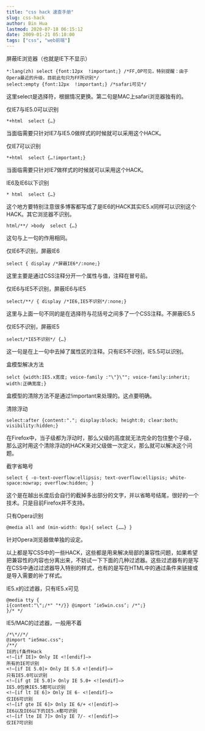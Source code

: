 ```yaml
---
title: "css hack 速查手册"
slug: css-hack
author: Bin Hua
lastmod: 2020-07-18 06:15:12
date: 2009-01-21 05:10:00
tags: ["css", "web前端"]
---
```


屏蔽IE浏览器（也就是IE下不显示）

```
*:lang(zh) select {font:12px  !important;} /*FF,OP可见，特别提醒：由于Opera最近的升级，目前此句只为FF所识别*/
select:empty {font:12px  !important;} /*safari可见*/
```

这里select是选择符，根据情况更换。第二句是MAC上safari浏览器独有的。

仅IE7与IE5.0可以识别

```
*+html  select {…}
```

当面临需要只针对IE7与IE5.0做样式的时候就可以采用这个HACK。

仅IE7可以识别

```
*+html  select {…!important;}
```

当面临需要只针对IE7做样式的时候就可以采用这个HACK。

IE6及IE6以下识别

```
* html  select {…}
```

这个地方要特别注意很多博客都写成了是IE6的HACK其实IE5.x同样可以识别这个HACK。其它浏览器不识别。

```
html/**/ >body  select {…}
```

这句与上一句的作用相同。

仅IE6不识别，屏蔽IE6

```
select { display /*屏蔽IE6*/:none;}
```

这里主要是通过CSS注释分开一个属性与值，注释在冒号前。

仅IE6与IE5不识别，屏蔽IE6与IE5

```
select/**/ { display /*IE6,IE5不识别*/:none;}
```

这里与上面一句不同的是在选择符与花括号之间多了一个CSS注释。不屏蔽IE5.5

仅IE5不识别，屏蔽IE5

```
select/*IE5不识别*/ {…}
```

这一句是在上一句中去掉了属性区的注释。只有IE5不识别，IE5.5可以识别。

盒模型解决方法

```
selct {width:IE5.x宽度; voice-family :"\"}\""; voice-family:inherit; width:正确宽度;}
```

盒模型的清除方法不是通过!important来处理的。这点要明确。

清除浮动

```
select:after {content:"."; display:block; height:0; clear:both; visibility:hidden;}
```

在Firefox中，当子级都为浮动时，那么父级的高度就无法完全的包住整个子级，那么这时用这个清除浮动的HACK来对父级做一次定义，那么就可以解决这个问题。

截字省略号

```
select { -o-text-overflow:ellipsis; text-overflow:ellipsis; white-space:nowrap; overflow:hidden; }
```

这个是在越出长度后会自行的截掉多出部分的文字，并以省略号结尾，很好的一个技术。只是目前Firefox并不支持。

只有Opera识别

```
@media all and (min-width: 0px){ select {……} }
```

针对Opera浏览器做单独的设定。

以上都是写CSS中的一些HACK，这些都是用来解决局部的兼容性问题，如果希望把兼容性的内容也分离出来，不妨试一下下面的几种过滤器。这些过滤器有的是写在CSS中通过过滤器导入特别的样式，也有的是写在HTML中的通过条件来链接或是导入需要的补丁样式。

IE5.x的过滤器，只有IE5.x可见

```
@media tty {
i{content:"\";/*" "*/}} @import ‘ie5win.css‘; /*";}
}/* */
```

IE5/MAC的过滤器，一般用不着

```
/*\*//*/
@import "ie5mac.css";
/**/
IE的if条件Hack
<!–[if IE]> Only IE <![endif]–>
所有的IE可识别
<!–[if IE 5.0]> Only IE 5.0 <![endif]–>
只有IE5.0可以识别
<!–[if gt IE 5.0]> Only IE 5.0+ <![endif]–>
IE5.0包换IE5.5都可以识别
<!–[if lt IE 6]> Only IE 6- <![endif]–>
仅IE6可识别
<!–[if gte IE 6]> Only IE 6/+ <![endif]–>
IE6以及IE6以下的IE5.x都可识别
<!–[if lte IE 7]> Only IE 7/- <![endif]–>
仅IE7可识别
```